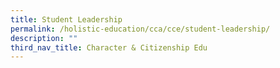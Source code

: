 ```yaml
---
title: Student Leadership
permalink: /holistic-education/cca/cce/student-leadership/
description: ""
third_nav_title: Character & Citizenship Edu
---
```

